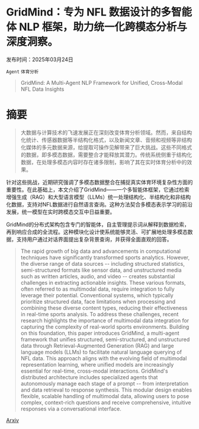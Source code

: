 # GridMind：专为 NFL 数据设计的多智能体 NLP 框架，助力统一化跨模态分析与深度洞察。

发布时间：2025年03月24日

`Agent` `体育分析`

> GridMind: A Multi-Agent NLP Framework for Unified, Cross-Modal NFL Data Insights

# 摘要

> 大数据与计算技术的飞速发展正在深刻改变体育分析领域。然而，来自结构化统计、传感器数据等半结构化格式，以及新闻文章、音频和视频等非结构化媒体的多元数据来源，给提取可操作见解带来了巨大挑战。这些不同格式的数据，即多模态数据，需要整合才能释放其潜力。传统系统侧重于结构化数据，在处理多模态内容时存在诸多限制，影响了其在实时体育分析中的效果。

针对这些挑战，近期研究强调了多模态数据整合在捕捉真实体育环境复杂性方面的重要性。在此基础上，本文介绍了GridMind——一个多智能体框架，它通过检索增强生成（RAG）和大型语言模型（LLMs）统一处理结构化、半结构化和非结构化数据，支持对NFL数据进行自然语言查询。这种方法契合多模态表示学习的前沿发展，统一模型在实时跨模态交互中日益重要。

GridMind的分布式架构包含专门的智能体，自主管理提示词从解释到数据检索，再到响应合成的全流程。这种模块化设计使系统能够灵活、可扩展地处理多模态数据，支持用户通过对话界面提出复杂背景查询，并获得全面直观的回答。


> The rapid growth of big data and advancements in computational techniques have significantly transformed sports analytics. However, the diverse range of data sources -- including structured statistics, semi-structured formats like sensor data, and unstructured media such as written articles, audio, and video -- creates substantial challenges in extracting actionable insights. These various formats, often referred to as multimodal data, require integration to fully leverage their potential. Conventional systems, which typically prioritize structured data, face limitations when processing and combining these diverse content types, reducing their effectiveness in real-time sports analysis.
  To address these challenges, recent research highlights the importance of multimodal data integration for capturing the complexity of real-world sports environments. Building on this foundation, this paper introduces GridMind, a multi-agent framework that unifies structured, semi-structured, and unstructured data through Retrieval-Augmented Generation (RAG) and large language models (LLMs) to facilitate natural language querying of NFL data. This approach aligns with the evolving field of multimodal representation learning, where unified models are increasingly essential for real-time, cross-modal interactions.
  GridMind's distributed architecture includes specialized agents that autonomously manage each stage of a prompt -- from interpretation and data retrieval to response synthesis. This modular design enables flexible, scalable handling of multimodal data, allowing users to pose complex, context-rich questions and receive comprehensive, intuitive responses via a conversational interface.

[Arxiv](https://arxiv.org/abs/2504.08747)